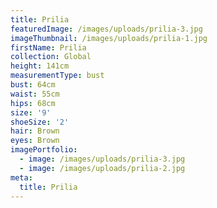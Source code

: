 ```yaml
---
title: Prilia
featuredImage: /images/uploads/prilia-3.jpg
imageThumbnail: /images/uploads/prilia-1.jpg
firstName: Prilia
collection: Global
height: 141cm
measurementType: bust
bust: 64cm
waist: 55cm
hips: 68cm
size: '9'
shoeSize: '2'
hair: Brown
eyes: Brown
imagePortfolio:
  - image: /images/uploads/prilia-3.jpg
  - image: /images/uploads/prilia-2.jpg
meta:
  title: Prilia
---
```


